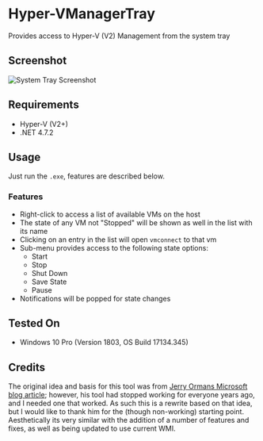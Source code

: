 # Hyper-VManagerTray
Provides access to Hyper-V (V2) Management from the system tray

## Screenshot
![System Tray Screenshot](https://i.imgur.com/I6LVxsp.png)

## Requirements
  * Hyper-V (V2+)
  * .NET 4.7.2

## Usage
Just run the `.exe`, features are described below.

### Features
 * Right-click to access a list of available VMs on the host
 * The state of any VM not "Stopped" will be shown as well in the list with its name
 * Clicking on an entry in the list will open `vmconnect` to that vm
 * Sub-menu provides access to the following state options:
   * Start
   * Stop
   * Shut Down
   * Save State
   * Pause
 * Notifications will be popped for state changes
 
## Tested On
 * Windows 10 Pro (Version 1803, OS Build 17134.345)

## Credits
The original idea and basis for this tool was from [Jerry Ormans Microsoft blog article](https://blogs.msdn.microsoft.com/jorman/2010/01/24/hyper-v-manager/);
however, his tool had stopped working for everyone years ago, and I needed one that worked.
As such this is a rewrite based on that idea, but I would like to thank him for the (though
non-working) starting point. Aesthetically its very similar with the addition of a number of
features and fixes, as well as being updated to use current WMI.
